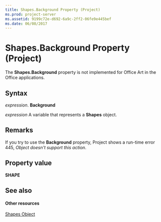 ```yaml
---
title: Shapes.Background Property (Project)
ms.prod: project-server
ms.assetid: 9199c72e-d692-6a9c-2ff2-06fe9e445bef
ms.date: 06/08/2017
---
```



# Shapes.Background Property (Project)
The  **Shapes.Background** property is not implemented for Office Art in the Office applications.

## Syntax

 _expression_. **Background**

 _expression_ A variable that represents a **Shapes** object.


## Remarks

If you try to use the  **Background** property, Project shows a run-time error 445, _Object doesn't support this action_.


## Property value

 **SHAPE**


## See also


#### Other resources


[Shapes Object](Project.shapes.md)
